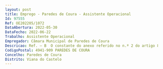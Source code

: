 ```yaml
--- 
layout: post
title: Emprego - Paredes de Coura - Assistente Operacional
Id: 97555
Ref: OE202205/1072
DataAbertura: 2022-05-30
DataFecho: 2022-06-22
Trabalho: Assistente Operacional
Empregador: Câmara Municipal de Paredes de Coura
Descricao: Ref. – B  O constante do anexo referido no n.º 2 do artigo 88.º da lei geral do trabalho em funções públicas, bem como a caracterização do posto de trabalho, conforme mapa de pessoal.Em concreto, exercício de funções de natureza executiva, de caráter manual ou mecânico, enquadradas em diretivas gerais bem definidas e com graus de complexidade variáveis, execução de tarefas de apoio elementares, indispensáveis ao funcionamento dos órgãos e serviços, podendo comportar esforço físico, responsabilidade pelos equipamentos sob sua guarda e pela sua correta utilização, procedendo, quando necessário, à manutenção e reparação dos mesmos. Incumbindo, nomeadamente, ao profissional contratado efetuar trabalhos de jardinagem e de arranjo dos espaços verdes que lhe forem atribuídos, utilizando para o efeito os instrumentos que lhe forem fornecidos, competindo lhe de igual modo proceder aos demais trabalhos de grau de complexidade 1 que lhe forem solicitados nas diversas áreas de atuação do Município.
CodigoPostal: 4941-909 PAREDES DE COURA
Concelho: Paredes de Coura
Distrito: Viana do Castelo
--- 
```

